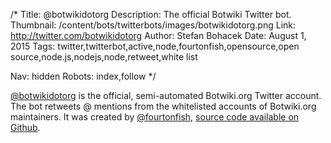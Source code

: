 /*
Title: @botwikidotorg
Description: The official Botwiki Twitter bot.
Thumbnail: /content/bots/twitterbots/images/botwikidotorg.png
Link: http://twitter.com/botwikidotorg
Author: Stefan Bohacek
Date: August 1, 2015
Tags: twitter,twitterbot,active,node,fourtonfish,opensource,open source,node.js,nodejs,node,retweet,white list

Nav: hidden
Robots: index,follow
*/

[@botwikidotorg](https://twitter.com/botwikidotorg) is the official, semi-automated Botwiki.org Twitter account. The bot retweets @ mentions from the whitelisted accounts of Botwiki.org maintainers. It was created by [@fourtonfish](https://twitter.com/fourtonfish), [source code available on Github](https://github.com/botwiki/community-retweet-bot).
